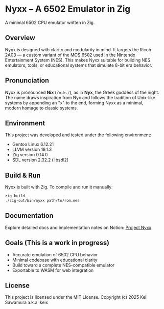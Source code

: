 # Nyxx – A 6502 Emulator in Zig
A minimal 6502 CPU emulator written in Zig.

## Overview
Nyxx is designed with clarity and modularity in mind. It targets the Ricoh 2A03 — a custom variant of the MOS 6502 used in the Nintendo Entertainment System (NES). This makes Nyxx suitable for building NES emulators, tools, or educational systems that simulate 8-bit era behavior.

## Pronunciation
Nyxx is pronounced **Nix** (`/nɪks/`), as in **Nyx**, the Greek goddess of the night. The name draws inspiration from Nyx and follows the tradition of Unix-like systems by appending an "x" to the end, forming Nyxx as a minimal, modern homage to classic systems.

## Environment

This project was developed and tested under the following environment:

- Gentoo Linux 6.12.21
- LLVM version 19.1.3
- Zig version 0.14.0 
- SDL version 2.32.2 (libsdl2)

## Build & Run
Nyxx is built with Zig. To compile and run it manually:

```bash
zig build
./zig-out/bin/nyxx path/to/rom.nes
```

## Documentation
Explore detailed docs and implementation notes on Notion:
[Project Nyxx](https://6502.notion.site/)

## Goals (This is a work in progress)
- Accurate emulation of 6502 CPU behavior
- Minimal codebase with educational clarity
- Build toward a complete NES-compatible emulator
- Exportable to WASM for web integration

## License
This project is licensed under the MIT License. Copyright (c) 2025 Kei Sawamura a.k.a. keix
